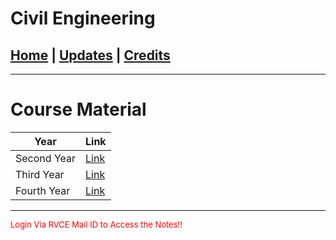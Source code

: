 # Civil Engineering

## [Home](../main/index.md) | [Updates](../main/updates.md) | [Credits](../main/credits.md)

---

# Course Material


| Year             | Link                                                                                              |
| --------------------------- | ------------------------------------------------------------------------------------------------- |
| Second Year                 | [Link](https://drive.google.com/drive/folders/1gHzyD3PHujDa9TRyXioCZSwa_vbOP7iJ?usp=share_link)   |
| Third Year                  | [Link](https://drive.google.com/drive/folders/1XWTH-Z9LICZqhepEXfgfp11B3HsBYiLS?usp=share_link)   |
| Fourth Year                 | [Link](https://drive.google.com/drive/folders/18iK5tM8vpim1nY324KdDH-VWiwWUjoFN?usp=share_link)   |

---


<p style="color:red; font-size:small;">
  Login Via RVCE Mail ID to Access the Notes!!
</p>
